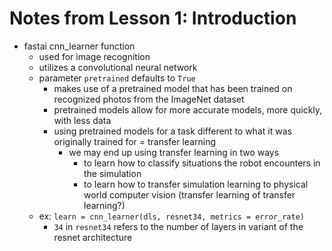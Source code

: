 # Notes from Lesson 1: Introduction
* fastai cnn_learner function
  * used for image recognition
  * utilizes a convolutional neural network
  * parameter ```pretrained``` defaults to ```True```
    * makes use of a pretrained model that has been trained on recognized photos from the ImageNet dataset
    * pretrained models allow for more accurate models, more quickly, with less data
    * using pretrained models for a task different to what it was originally trained for = transfer learning
      * we may end up using transfer learning in two ways
        * to learn how to classify situations the robot encounters in the simulation
        * to learn how to transfer simulation learning to physical world computer vision (transfer learning of transfer learning?)
  * ex: ```learn = cnn_learner(dls, resnet34, metrics = error_rate)```
    * ```34``` in ```resnet34``` refers to the number of layers in variant of the resnet architecture
